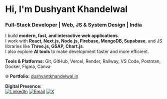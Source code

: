 <!-- <h1 align="center">
  <img src="https://em-content.zobj.net/source/microsoft-teams/363/waving-hand_light-skin-tone_1f44b-1f3fb_1f3fb.png" width="35">
  Hi, I'm Dushyant Khandelwal
  
</h1>
<h3 align="center">Full Stack Developer | Exploring Machine Learning And Microservices</h3>


<div align="center">
  
  [![Visitors](https://komarev.com/ghpvc/?username=dushyantkhandelwal&label=Profile%20Views&color=0e75b6&style=flat)](https://github.com/dushyant4665)
<a href="https://dushyantkhandelwal.in" target="_blank">
  <img src="https://img.shields.io/badge/Portfolio-%23000000.svg?style=for-the-badge&logo=google-chrome&logoColor=white">
</a>
<a href="https://x.com/dushyant4665" target="_blank">
  <img src="https://img.shields.io/badge/X-000000.svg?style=for-the-badge&logo=x&logoColor=white">
</a>
  
</div>

---

### 🛠️ Technical Arsenal

**Code Craft**  
<img src="https://img.shields.io/badge/JavaScript-F7DF1E?style=for-the-badge&logo=javascript&logoColor=black"> <img src="https://img.shields.io/badge/TypeScript-3178C6?style=for-the-badge&logo=typescript&logoColor=white"> <img src="https://img.shields.io/badge/Python-3776AB?style=for-the-badge&logo=python&logoColor=white">

**Frontend Realm**  
<img src="https://img.shields.io/badge/React-20232A?style=for-the-badge&logo=react"> <img src="https://img.shields.io/badge/Next.js-000000?style=for-the-badge&logo=nextdotjs"> <img src="https://img.shields.io/badge/Tailwind_CSS-06B6D4?style=for-the-badge&logo=tailwind-css">

**Backend Kingdom**  
<img src="https://img.shields.io/badge/Node.js-339933?style=for-the-badge&logo=nodedotjs"> <img src="https://img.shields.io/badge/Express.js-000000?style=for-the-badge"> <img src="https://img.shields.io/badge/GraphQL-E10098?style=for-the-badge&logo=graphql">



**Database**  
<img src="https://img.shields.io/badge/MongoDB-47A248?style=for-the-badge&logo=mongodb"> <img src="https://img.shields.io/badge/PostgreSQL-4169E1?style=for-the-badge&logo=postgresql"> <img src="https://img.shields.io/badge/Firebase-FFCA28?style=for-the-badge&logo=firebase">

**ML/DL Toolkit**  
<img src="https://img.shields.io/badge/TensorFlow-FF6F00?style=for-the-badge&logo=tensorflow"> <img src="https://img.shields.io/badge/PyTorch-EE4C2C?style=for-the-badge&logo=pytorch">

---

### 🌐 Digital Presence



<a href="https://linkedin.com/in/dushyant-khandelwal-516319221" target="_blank">
  <img src="https://img.shields.io/badge/LinkedIn-0A66C2.svg?style=for-the-badge&logo=linkedin&logoColor=white">
</a>

<a href="https://x.com/dushyant4665" target="_blank">
  <img src="https://img.shields.io/badge/X-000000.svg?style=for-the-badge&logo=x&logoColor=white">
</a>

<a href="mailto:dushyantkhandelwal4665@gmail.com">
  <img src="https://img.shields.io/badge/Email-EA4335.svg?style=for-the-badge&logo=gmail&logoColor=white">
</a>

--- -->

# Hi, I'm Dushyant Khandelwal  
### Full-Stack Developer | Web, JS & System Design | India

I build **modern, fast, and interactive web applications**.  
I work with **React, Next.js, Node.js, Firebase, MongoDB, Supabase**, and JS libraries like **Three.js, GSAP, Chart.js**.  
I also explore **AI tools** to make development faster and more efficient.

**Tools & Platforms:** Git, GitHub, Vercel, Render, Railway, VS Code, Postman, Docker, Figma, Canva  

🌐 **Portfolio:** [dushyantkhandelwal.in](https://dushyantkhandelwal.in)  

**Digital Presence:**  
[![LinkedIn](https://img.shields.io/badge/LinkedIn-0077B5?style=flat&logo=linkedin&logoColor=white)](https://www.linkedin.com/in/dushyant-khandelwal-516319221/) 
[![Email](https://img.shields.io/badge/Email-D14836?style=flat&logo=gmail&logoColor=white)](mailto:dushyantkhandelwal4665@gmail.com) 
[![X](https://img.shields.io/badge/X-000000?style=flat&logo=x&logoColor=white)](https://x.com/dushyant4665)
